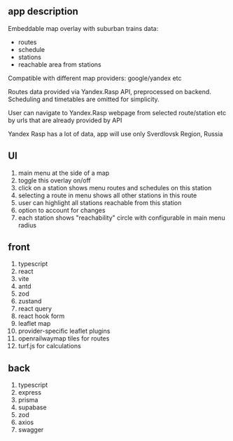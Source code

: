 ## app description

Embeddable map overlay with suburban trains data:

- routes
- schedule
- stations
- reachable area from stations

Compatible with different map providers: google/yandex etc

Routes data provided via Yandex.Rasp API, preprocessed on backend. Scheduling and timetables are omitted for simplicity.

User can navigate to Yandex.Rasp webpage from selected route/station etc by urls that are already provided by API

Yandex Rasp has a lot of data, app will use only Sverdlovsk Region, Russia

## UI

1. main menu at the side of a map
2. toggle this overlay on/off
3. click on a station shows menu routes and schedules on this station
4. selecting a route in menu shows all other stations in this route
5. user can highlight all stations reachable from this station
6. option to account for changes
7. each station shows "reachability" circle with configurable in main menu radius

## front

1. typescript
2. react
3. vite
4. antd
5. zod
6. zustand
7. react query
8. react hook form
9. leaflet map
10. provider-specific leaflet plugins
11. openrailwaymap tiles for routes
12. turf.js for calculations

## back

1. typescript
2. express
3. prisma
4. supabase
5. zod
6. axios
7. swagger

